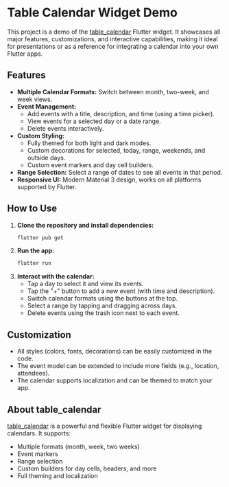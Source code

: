 # Table Calendar Widget Demo

This project is a demo of the [table_calendar](https://pub.dev/packages/table_calendar) Flutter widget. It showcases all major features, customizations, and interactive capabilities, making it ideal for presentations or as a reference for integrating a calendar into your own Flutter apps.

## Features

- **Multiple Calendar Formats:** Switch between month, two-week, and week views.
- **Event Management:**
  - Add events with a title, description, and time (using a time picker).
  - View events for a selected day or a date range.
  - Delete events interactively.
- **Custom Styling:**
  - Fully themed for both light and dark modes.
  - Custom decorations for selected, today, range, weekends, and outside days.
  - Custom event markers and day cell builders.
- **Range Selection:** Select a range of dates to see all events in that period.
- **Responsive UI:** Modern Material 3 design, works on all platforms supported by Flutter.

## How to Use

1. **Clone the repository and install dependencies:**
   ```sh
   flutter pub get
   ```
2. **Run the app:**
   ```sh
   flutter run
   ```
3. **Interact with the calendar:**
   - Tap a day to select it and view its events.
   - Tap the "+" button to add a new event (with time and description).
   - Switch calendar formats using the buttons at the top.
   - Select a range by tapping and dragging across days.
   - Delete events using the trash icon next to each event.

## Customization

- All styles (colors, fonts, decorations) can be easily customized in the code.
- The event model can be extended to include more fields (e.g., location, attendees).
- The calendar supports localization and can be themed to match your app.

## About table_calendar

[table_calendar](https://pub.dev/packages/table_calendar) is a powerful and flexible Flutter widget for displaying calendars. It supports:

- Multiple formats (month, week, two weeks)
- Event markers
- Range selection
- Custom builders for day cells, headers, and more
- Full theming and localization
